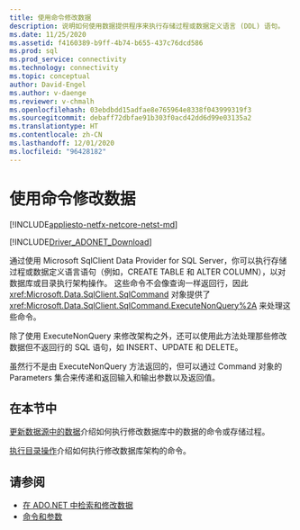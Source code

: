 ```yaml
---
title: 使用命令修改数据
description: 说明如何使用数据提供程序来执行存储过程或数据定义语言 (DDL) 语句。
ms.date: 11/25/2020
ms.assetid: f4160389-b9ff-4b74-b655-437c76dcd586
ms.prod: sql
ms.prod_service: connectivity
ms.technology: connectivity
ms.topic: conceptual
author: David-Engel
ms.author: v-daenge
ms.reviewer: v-chmalh
ms.openlocfilehash: 03ebdbdd15adfae8e765964e8338f043999319f3
ms.sourcegitcommit: debaff72dbfae91b303f0acd42dd6d99e03135a2
ms.translationtype: HT
ms.contentlocale: zh-CN
ms.lasthandoff: 12/01/2020
ms.locfileid: "96428182"
---
```

# <a name="using-commands-to-modify-data"></a>使用命令修改数据

[!INCLUDE[appliesto-netfx-netcore-netst-md](../../includes/appliesto-netfx-netcore-netst-md.md)]

[!INCLUDE[Driver_ADONET_Download](../../includes/driver_adonet_download.md)]

通过使用 Microsoft SqlClient Data Provider for SQL Server，你可以执行存储过程或数据定义语言语句（例如，CREATE TABLE 和 ALTER COLUMN），以对数据库或目录执行架构操作。 这些命令不会像查询一样返回行，因此 <xref:Microsoft.Data.SqlClient.SqlCommand> 对象提供了 <xref:Microsoft.Data.SqlClient.SqlCommand.ExecuteNonQuery%2A> 来处理这些命令。

除了使用 ExecuteNonQuery 来修改架构之外，还可以使用此方法处理那些修改数据但不返回行的 SQL 语句，如 INSERT、UPDATE 和 DELETE。

虽然行不是由 ExecuteNonQuery 方法返回的，但可以通过 Command 对象的 Parameters 集合来传递和返回输入和输出参数以及返回值。

## <a name="in-this-section"></a>在本节中

[更新数据源中的数据](update-data-inside-data-source.md)介绍如何执行修改数据库中的数据的命令或存储过程。

[执行目录操作](perform-catalog-operations.md)介绍如何执行修改数据库架构的命令。

## <a name="see-also"></a>请参阅

- [在 ADO.NET 中检索和修改数据](retrieving-modifying-data.md)
- [命令和参数](commands-parameters.md)
